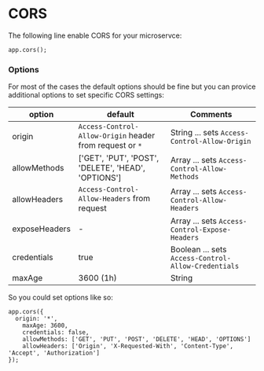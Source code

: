 # CORS

The following line enable CORS for your microservce:

```
app.cors();
```

### Options

For most of the cases the default options should be fine but you can provice additional options to set specific CORS settings:

| option         | default | Comments |
| -------------- | --------------------- | ---------------------- |
| origin | `Access-Control-Allow-Origin` header from request or `*` | String ... sets `Access-Control-Allow-Origin` |
| allowMethods |  ['GET', 'PUT', 'POST', 'DELETE', 'HEAD', 'OPTIONS'] | Array  ... sets `Access-Control-Allow-Methods` |
| allowHeaders | `Access-Control-Allow-Headers` from request | Array  ... sets `Access-Control-Allow-Headers` |
| exposeHeaders | - | Array  ... sets `Access-Control-Expose-Headers` |
| credentials | true | Boolean  ... sets `Access-Control-Allow-Credentials` |
| maxAge | 3600 (1h) | String | Number ... sets `Access-Control-Expose-Headers` in secords |

So you could set options like so:

```
app.cors({
  origin: '*',
	maxAge: 3600,
	credentials: false,
	allowMethods: ['GET', 'PUT', 'POST', 'DELETE', 'HEAD', 'OPTIONS']
	allowHeaders: ['Origin', 'X-Requested-With', 'Content-Type', 'Accept', 'Authorization']
});
```
